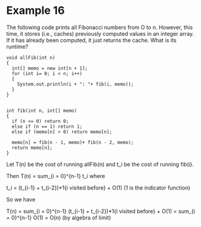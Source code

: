 # Example 16

The following code prints all Fibonacci numbers from O to n. However, this time, it stores (i.e., caches) previously
computed values in an integer array. If it has already been computed, it just returns the cache. What
is its runtime?

```
void allFib(int n)
{
  int[] memo = new int[n + 1];
  for (int i= 0; i < n; i++)
  {
    System.out.println(i + ": "+ fib(i, memo));
  }
}


int fib(int n, int[] memo)
{
  if (n <= 0) return 0;
  else if (n == 1) return 1;
  else if (memo[n] > 0) return memo[n];

  memo[n] = fib(n - 1, memo)+ fib(n - 2, memo);
  return memo[n];
}
```

Let T(n) be the cost of running allFib(n) and t_i be the cost of running fib(i).

Then T(n) = sum_{i = 0}^{n-1} t_i where

t_i = (t_{i-1} + t_{i-2})\*1{i visited before} + O(1) (1 is the indicator function)

So we have

T(n) = sum_{i = 0}^{n-1} (t_{i-1} + t_{i-2})\*1{i visited before} + O(1)
    = sum_{i = 0}^{n-1} O(1) = O(n) (by algebra of limit)
